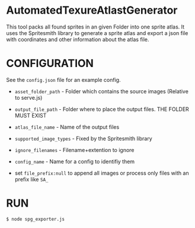 # AutomatedTexureAtlastGenerator

This tool packs all found sprites in an given Folder into one sprite atlas.
It uses the Spritesmith library to generate a sprite atlas and export a json file with coordinates and other information about the atlas file.

# CONFIGURATION
 See the `config.json` file for an example config.

* `asset_folder_path` - Folder which contains the source images (Relative to serve.js)
* `output_file_path` - Folder where to place the output files. THE FOLDER MUST EXIST
* `atlas_file_name` - Name of the output files
* `supported_image_types` - Fixed by the Spritesmith library
* `ignore_filenames` - Filename+extention to ignore
* `config_name` - Name for a config to identifiy them

* set `file_prefix:null` to append all images or process only files with an prefix like `SA_`


# RUN

`$ node spg_exporter.js`
